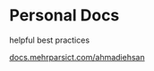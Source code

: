# Personal Docs

helpful best practices 

[docs.mehrparsict.com/ahmadiehsan](http://docs.mehrparsict.com/ahmadiehsan/)
